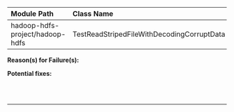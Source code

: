 | Module Path | Class Name | Test Name | Failures | Errors |
| :----------- | :--------- | :-------- | :------- | :----- |
| hadoop-hdfs-project/hadoop-hdfs | TestReadStripedFileWithDecodingCorruptData | testReadCorruptedData | 6 | 0 |

**Reason(s) for Failure(s):**


**Potential fixes:**









<br><br>
________
